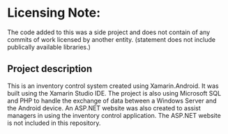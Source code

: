 # Licensing Note:
The code added to this was a side project and does not contain of any commits of work licensed by another entity.    (statement does not include publically available libraries.) 

## Project description
This is an inventory control system created using Xamarin.Android. It was built using the Xamarin Studio IDE. The project is also using Microsoft SQL and PHP to handle the exchange of data between a Windows Server and the Android device. An ASP.NET website was also created to assist managers in using the inventory control application. The ASP.NET website is not included in this repository.

